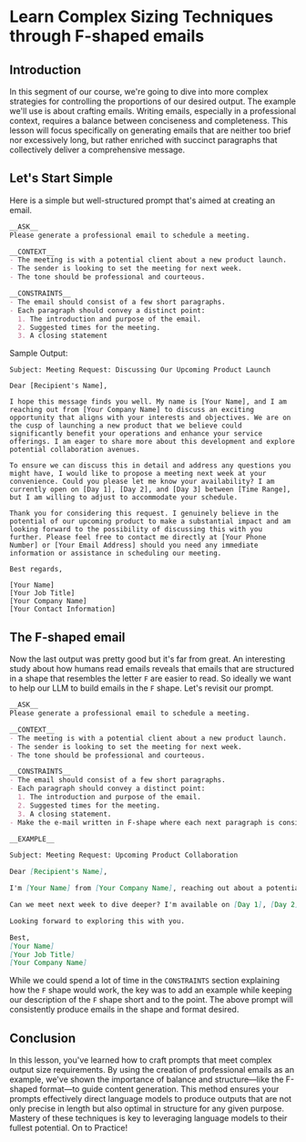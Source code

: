 # Learn Complex Sizing Techniques through F-shaped emails

## Introduction
In this segment of our course, we're going to dive into more complex strategies for controlling the proportions of our desired output. The example we'll use is about crafting emails. Writing emails, especially in a professional context, requires a balance between conciseness and completeness. This lesson will focus specifically on generating emails that are neither too brief nor excessively long, but rather enriched with succinct paragraphs that collectively deliver a comprehensive message.

## Let's Start Simple
Here is a simple but well-structured prompt that's aimed at creating an email.

```Markdown
__ASK__
Please generate a professional email to schedule a meeting.

__CONTEXT__
- The meeting is with a potential client about a new product launch.
- The sender is looking to set the meeting for next week.
- The tone should be professional and courteous.

__CONSTRAINTS__
- The email should consist of a few short paragraphs.
- Each paragraph should convey a distinct point:
  1. The introduction and purpose of the email.
  2. Suggested times for the meeting.
  3. A closing statement
```

Sample Output:

```Plain text
Subject: Meeting Request: Discussing Our Upcoming Product Launch

Dear [Recipient's Name],

I hope this message finds you well. My name is [Your Name], and I am reaching out from [Your Company Name] to discuss an exciting opportunity that aligns with your interests and objectives. We are on the cusp of launching a new product that we believe could significantly benefit your operations and enhance your service offerings. I am eager to share more about this development and explore potential collaboration avenues.

To ensure we can discuss this in detail and address any questions you might have, I would like to propose a meeting next week at your convenience. Could you please let me know your availability? I am currently open on [Day 1], [Day 2], and [Day 3] between [Time Range], but I am willing to adjust to accommodate your schedule.

Thank you for considering this request. I genuinely believe in the potential of our upcoming product to make a substantial impact and am looking forward to the possibility of discussing this with you further. Please feel free to contact me directly at [Your Phone Number] or [Your Email Address] should you need any immediate information or assistance in scheduling our meeting.

Best regards,

[Your Name]
[Your Job Title]
[Your Company Name]
[Your Contact Information]
```

## The F-shaped email
Now the last output was pretty good but it's far from great. An interesting study about how humans read emails reveals that emails that are structured in a shape that resembles the letter `F` are easier to read. So ideally we want to help our LLM to build emails in the `F` shape. Let's revisit our prompt.

```Markdown
__ASK__
Please generate a professional email to schedule a meeting.

__CONTEXT__
- The meeting is with a potential client about a new product launch.
- The sender is looking to set the meeting for next week.
- The tone should be professional and courteous.

__CONSTRAINTS__
- The email should consist of a few short paragraphs.
- Each paragraph should convey a distinct point:
  1. The introduction and purpose of the email.
  2. Suggested times for the meeting.
  3. A closing statement.
- Make the e-mail written in F-shape where each next paragraph is considerably shorter than the previous one. See example below for text-shape inspiration.

__EXAMPLE__

Subject: Meeting Request: Upcoming Product Collaboration

Dear [Recipient's Name],

I'm [Your Name] from [Your Company Name], reaching out about a potential partnership involving our new product launch. This opportunity could greatly benefit your operations and expand your offerings. I'd love to discuss how we can collaborate.

Can we meet next week to dive deeper? I'm available on [Day 1], [Day 2], [Day 3] between [Time Range], but happy to adjust. Please share your availability.

Looking forward to exploring this with you.

Best,
[Your Name]
[Your Job Title]
[Your Company Name]
```

While we could spend a lot of time in the `CONSTRAINTS` section explaining how the `F` shape would work, the key was to add an example while keeping our description of the `F` shape short and to the point. The above prompt will consistently produce emails in the shape and format desired.

## Conclusion
In this lesson, you've learned how to craft prompts that meet complex output size requirements. By using the creation of professional emails as an example, we've shown the importance of balance and structure—like the F-shaped format—to guide content generation. This method ensures your prompts effectively direct language models to produce outputs that are not only precise in length but also optimal in structure for any given purpose. Mastery of these techniques is key to leveraging language models to their fullest potential. On to Practice!
